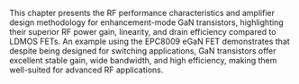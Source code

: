 This chapter presents the RF performance characteristics and amplifier design methodology for enhancement-mode GaN transistors, highlighting their superior RF power gain, linearity, and drain efficiency compared to LDMOS FETs. An example using the EPC8009 eGaN FET demonstrates that despite being designed for switching applications, GaN transistors offer excellent stable gain, wide bandwidth, and high efficiency, making them well-suited for advanced RF applications.
